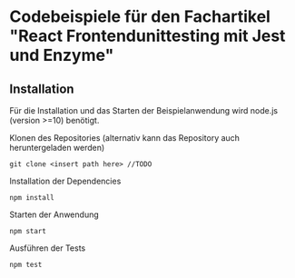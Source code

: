 # Codebeispiele für den Fachartikel "React Frontendunittesting mit Jest und Enzyme"

## Installation

Für die Installation und das Starten der Beispielanwendung wird node.js (version >=10) benötigt.

Klonen des Repositories (alternativ kann das Repository auch heruntergeladen werden)
````shell
git clone <insert path here> //TODO
````

Installation der Dependencies
````shell
npm install
````

Starten der Anwendung
````shell
npm start
````

Ausführen der Tests
````shell
npm test
````
